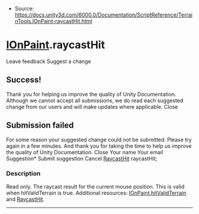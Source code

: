 * Source: https://docs.unity3d.com/6000.0/Documentation/ScriptReference/TerrainTools.IOnPaint-raycastHit.html

#  [IOnPaint](https://docs.unity3d.com/6000.0/Documentation/ScriptReference/TerrainTools.IOnPaint.html).raycastHit
Leave feedback
Suggest a change
## Success!
Thank you for helping us improve the quality of Unity Documentation. Although we cannot accept all submissions, we do read each suggested change from our users and will make updates where applicable.
Close
## Submission failed
For some reason your suggested change could not be submitted. Please <a>try again</a> in a few minutes. And thank you for taking the time to help us improve the quality of Unity Documentation.
Close
Your name Your email Suggestion* Submit suggestion
Cancel
[RaycastHit](https://docs.unity3d.com/6000.0/Documentation/ScriptReference/RaycastHit.html) raycastHit; 
### Description
Read only. The raycast result for the current mouse position. This is valid when hitValidTerrain is true.
Additional resources: [IOnPaint.hitValidTerrain](https://docs.unity3d.com/6000.0/Documentation/ScriptReference/TerrainTools.IOnPaint-hitValidTerrain.html) and [RaycastHit](https://docs.unity3d.com/6000.0/Documentation/ScriptReference/RaycastHit.html).
* * *

